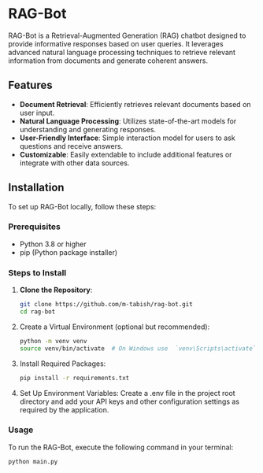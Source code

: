 # RAG-Bot

RAG-Bot is a Retrieval-Augmented Generation (RAG) chatbot designed to provide informative responses based on user queries. It leverages advanced natural language processing techniques to retrieve relevant information from documents and generate coherent answers.

## Features

- **Document Retrieval**: Efficiently retrieves relevant documents based on user input.
- **Natural Language Processing**: Utilizes state-of-the-art models for understanding and generating responses.
- **User-Friendly Interface**: Simple interaction model for users to ask questions and receive answers.
- **Customizable**: Easily extendable to include additional features or integrate with other data sources.

## Installation

To set up RAG-Bot locally, follow these steps:

### Prerequisites

- Python 3.8 or higher
- pip (Python package installer)

### Steps to Install

1. **Clone the Repository**:

   ```bash
   git clone https://github.com/m-tabish/rag-bot.git
   cd rag-bot

   ```

2. Create a Virtual Environment (optional but recommended):

   ```bash
   python -m venv venv
   source venv/bin/activate  # On Windows use  `venv\Scripts\activate`

   ```

3. Install Required Packages:
   ```bash
   pip install -r requirements.txt

   ```
4. Set Up Environment Variables:
   Create a .env file in the project root directory and add your API keys and other configuration settings as required by the application.

### Usage

To run the RAG-Bot, execute the following command in your terminal:

```bash
python main.py

```

